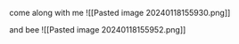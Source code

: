 come along with me
![[Pasted image 20240118155930.png]]

and bee 
![[Pasted image 20240118155952.png]]